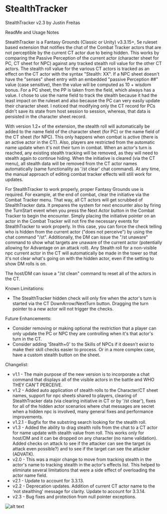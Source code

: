 # StealthTracker

StealthTracker v2.3 by Justin Freitas

ReadMe and Usage Notes

StealthTracker is a Fantasy Grounds (Classic or Unity) v3.3.15+, 5e ruleset based extension that notifies the chat of the Combat Tracker actors that are not perceptible by the current CT actor due to being hidden.  This works by comparing the Passive Perception of the current actor (character sheet for PC, CT sheet for NPC) against any tracked stealth roll value for the other CT actors.  The stealth roll value for the various CT actors is tracked as an effect on the CT actor with the syntax "Stealth: XX".  If a NPC sheet doesn't have the "senses" sheet entry with an embedded "passive Perception ##" value (case sensitive), then the value will be computed as 10 + wisdom bonus.  For a PC sheet, the PP is taken from the field, which always has a value.  I chose to use the name field to track the stealth because it had the least impact on the ruleset and also because the PC can very easily update their character sheet.  I noticed that modifying only the CT record for PCs didn't save its state from host session to session, whereas, that data is persisted in the character sheet record.

With version 1.2+ of the extension, the stealth roll will automatically be added to the name field of the character sheet (for PC) or the name field of the CT sheet (for NPC).  This only happens when combat is active (there is an active actor in the CT).  Also, players are restricted from the automatic name update when it's not their turn in combat.  When an actor's turn is reached, any existing stealth tracking will be removed, as they will need to stealth again to continue hiding.  When the initiative is cleared (via the CT menu), all stealth data will be removed from the CT actor names automatically (same functionality as '/st clear' chat command). At any time, the manual approach of editing combat tracker effects will still work for updates.

For StealthTracker to work properly, proper Fantasy Grounds use is required.  For example, at the end of combat, clear the initiative via the Combat Tracker menu.  That way, all CT actors will get scrubbed of StealthTracker data.  It prepares the system for next encounter also by firing the TurnStart event when you press the Next Actor button in the Combat Tracker to begin the encounter.  Simply placing the initiative pointer on an actor in the Combat Tracker will not fire the necessary events for StealthTracker to work properly.  In this case, you can force the check telling who is hidden from the current actor ("does not perceive") by using the chat command "/st".  Additionally, the DM can issue the "/st unaware" command to show what targets are unaware of the current actor (potentially allowing for Advantage on an attack roll).  Any Stealth roll for a non-visible npc current actor in the CT will automatically be made in the tower so that it's not clear what's going on with the hidden actor, even if the setting to show DM rolls is on.

The host/DM can issue a "/st clean" command to reset all of the actors in the CT.

Known Limitations:
- The StealthTracker hidden check will only fire when the actor's turn is started via the CT DownArrow/NextTurn button.  Dragging the turn pointer to a new actor will not trigger the checks.

Future Enhancements:
- Consider removing or making optional the restriction that a player can only update the PC or NPC they are controlling when it's that actor's turn in the CT.
- Consider adding 'Stealth+0' to the Skills of NPCs if it doesn't exist to make their skill checks easier to process.  Or in a more complex case, have a custom stealth button on the sheet.

Changelist:
- v1.1 - The main purpose of the new version is to incorporate a chat command that displays all of the visible actors in the battle and WHO THEY CAN'T PERCEIVE.
- v1.2 - Added auto application of stealth rolls to the Character/CT sheet names, support for npc sheets shared to players, clearing of StealthTracker data (via clearing initiative in CT or by '/st clear'), fixes for all of the hidden actor scenarios where chat messages are secret when a hidden npc is involved, many general fixes and performance improvements.
- v1.2.1 - Bugfix for the substring search looking for the stealth roll.
- v1.3 - Added the ability to drag stealth rolls from the chat to a CT actor for name update with stealth value from roll.  This works only for host/DM and it can be dropped on any character (no name validation). Added checks on attack to see if the attacker can see the target (is attack even possible?) and to see if the target can see the attacker (ADVATK).
- v2.0 - This was a major change to move from tracking stealth in the actor's name to tracking stealth in the actor's effects list.  This helped to eliminate several limitations that were a side effect of overloading the actor name field.
- v2.1 - Update to account for 3.3.13.
- v2.2 - Deprecation updates.  Addition of current CT actor name to the 'not stealthing' message for clarity. Update to account for 3.3.14.
- v2.3 - Bug fixes and protection from null pointer exceptions.

![alt text](https://github.com/JustinFreitas/StealthTracker/blob/master/graphics/StealthTrackerScreenshot.jpg?raw=true)
